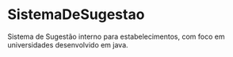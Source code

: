 # SistemaDeSugestao
Sistema de Sugestão interno para estabelecimentos, com foco em universidades desenvolvido em java.
